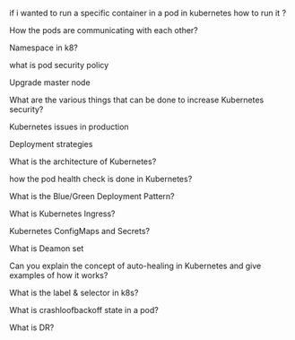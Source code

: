 if i wanted to run a specific container in a pod in kubernetes how to run it ?

How the pods are communicating with each other?

Namespace in k8?

what is pod security policy

Upgrade master node

What are the various things that can be done to increase Kubernetes security?

Kubernetes issues in production

Deployment strategies

What is the architecture of Kubernetes?

how the pod health check is done in Kubernetes?

What is the Blue/Green Deployment Pattern?

What is Kubernetes Ingress?

Kubernetes ConfigMaps and Secrets?

What is Deamon set

Can you explain the concept of auto-healing in Kubernetes and give examples of how it works?

What is the label & selector in k8s?

What is crashloofbackoff state in a pod?

What is DR?